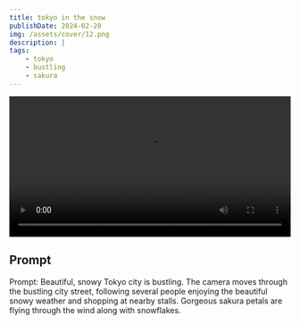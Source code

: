```yaml
---
title: tokyo in the snow
publishDate: 2024-02-20
img: /assets/cover/12.png
description: |
tags:
    - tokyo
    - bustling
    - sakura
---
```


<video style="width: 100%;" src="/assets/video/tokyo-in-the-snow.mp4" controls ></video>

## Prompt

Prompt: Beautiful, snowy Tokyo city is bustling. The camera moves through the bustling city street, following several people enjoying the beautiful snowy weather and shopping at nearby stalls. Gorgeous sakura petals are flying through the wind along with snowflakes.
